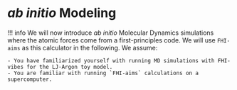 # _ab initio_ Modeling

!!! info
	We will now introduce _ab initio_ Molecular Dynamics simulations where the atomic forces come from a first-principles code. We will use `FHI-aims` as this calculator in the following. We assume:

	- You have familiarized yourself with running MD simulations with FHI-vibes for the LJ-Argon toy model. 
	- You are familiar with running `FHI-aims` calculations on a supercomputer.